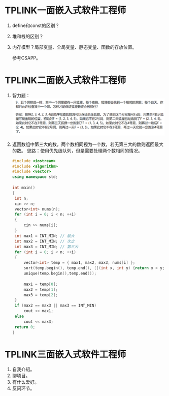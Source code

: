 # TPLINK一面嵌入式软件工程师

1. define和const的区别？

2. 堆和栈的区别？

3. 内存模型？局部变量、全局变量、静态变量、函数的存放位置。

   参考CSAPP。

# TPLINK二面嵌入式软件工程师

1. 智力题：![image-20210618005156571](image/image-20210618005156571.png)

2. 返回数组中第三大的数，两个数相同视为一个数，若无第三大的数则返回最大的数。
   思路：使用优先级队列，但是需要处理两个数相同的情况。

   ```C++
   #include <iostream>
   #include <algorithm>
   #include <vector>
   using namespace std;
   
   int main()
   {
   	int n;
   	cin >> n;
   	vector<int> nums(n);
   	for (int i = 0; i < n; ++i)
   	{
   		cin >> nums[i];
   	}
   	int max1 = INT_MIN;	// 最大
   	int max2 = INT_MIN;	// 次之
   	int max3 = INT_MIN;	// 第三大
   	for (int i = 0; i < n; ++i)
   	{
   		vector<int> temp = { max1, max2, max3, nums[i] };
   		sort(temp.begin(), temp.end(), [](int x, int y) {return x > y; });
   		unique(temp.begin(),temp.end());
   
   		max1 = temp[0];
   		max2 = temp[1];
   		max3 = temp[2];
   	}
   	if (max2 == max3 || max3 == INT_MIN)
   		cout << max1;
   	else
   		cout << max3;
   	return 0;
   }
   ```

# TPLINK三面嵌入式软件工程师

1. 自我介绍。
2. 聊项目。
3. 有什么爱好。
4. 反问环节。